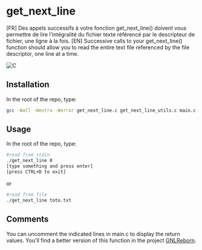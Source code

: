 # get_next_line
[FR] Des appels successifs à votre fonction get_next_line() doivent vous permettre de lire l’intégralité du fichier texte référencé par le descripteur de fichier, une ligne à la fois.
[EN] Successive calls to your get_next_line() function should allow you to read the entire text file referenced by the file descriptor, one line at a time.

![C](https://img.shields.io/badge/C-00599C?style=for-the-badge&logo=c&logoColor=white)

## Installation

In the root of the repo, type:

```bash
gcc -Wall -Wextra -Werror get_next_line.c get_next_line_utils.c main.c get_next_line.h -D BUFFER_SIZE=12 -o get_next_line
```

## Usage

In the root of the repo, type:
 
 ```bash
 #read from stdin
./get_next_line 0
[type something and press enter]
[press CTRL+D to exit]
```
or 
```bash
#read from file
./get_next_line toto.txt
```

## Comments
You can uncomment the indicated lines in main.c to display the return values.</b>
You'll find a better version of this function in the project <a href="https://github.com/pnielly/GNLReborn">GNLReborn</a>.
